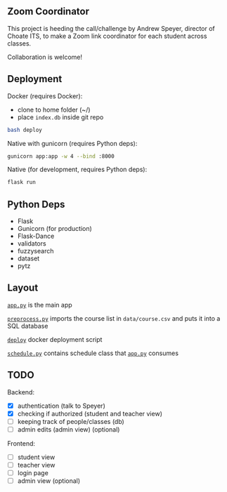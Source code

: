 ## Zoom Coordinator

This project is heeding the call/challenge by Andrew Speyer, director of Choate ITS, to make a Zoom link coordinator for each student across classes.

Collaboration is welcome!

## Deployment
Docker (requires Docker):
- clone to home folder (~/)
- place `index.db` inside git repo
```bash
bash deploy
```

Native with gunicorn (requires Python deps):
```bash
gunicorn app:app -w 4 --bind :8000
```


Native (for development, requires Python deps):
```bash
flask run
```

## Python Deps
- Flask
- Gunicorn (for production)
- Flask-Dance
- validators
- fuzzysearch
- dataset
- pytz


## Layout
[`app.py`](/app.py) is the main app

[`preprocess.py`](/preprocess.py) imports the course list in `data/course.csv` and puts it into a SQL database

[`deploy`](/preprocess.py) docker deployment script

[`schedule.py`](/preprocess.py) contains schedule class that [`app.py`](/app.py) consumes


## TODO
Backend:
- [x] authentication (talk to Speyer)
- [x] checking if authorized (student and teacher view)
- [ ] keeping track of people/classes (db)
- [ ] admin edits (admin view) (optional)

Frontend:
- [ ] student view
- [ ] teacher view
- [ ] login page
- [ ] admin view (optional)
